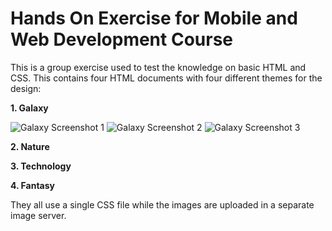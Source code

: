 # Hands On Exercise for Mobile and Web Development Course

This is a group exercise used to test the knowledge on basic HTML and CSS. This contains four HTML documents with four different themes for the design:

**1. Galaxy**

![Galaxy Screenshot 1](https://i.postimg.cc/wMqxCHZV/galaxy-screenshot-1.png)
![Galaxy Screenshot 2](https://i.postimg.cc/ydz8T0T2/galaxy-screenshot-2.png)
![Galaxy Screenshot 3](https://i.postimg.cc/ZqNq3w6r/galaxy-screenshot-3.png)

**2. Nature**


**3. Technology**


**4. Fantasy**


They all use a single CSS file while the images are uploaded in a separate image server.